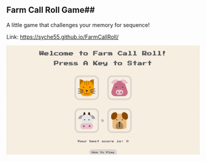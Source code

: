 ## Farm Call Roll Game##

A little game that challenges your memory for sequence!

Link: https://syche55.github.io/FarmCallRoll/

![](farmCallRollDemo.gif)
